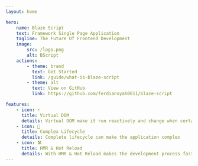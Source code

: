 ```yaml
---
layout: home

hero:
    name: Blaze Script
    text: Framework Single Page Application
    tagline: The Future Of Frontend Development
    image:
        src: /logo.png
        alt: BScript
    actions:
        - theme: brand
          text: Get Started
          link: /guide/what-is-blaze-script
        - theme: alt
          text: View on GitHub
          link: https://github.com/ferdiansyah0611/blaze-script

features:
    - icon: ⚡️
      title: Virtual DOM
      details: Virtual DOM make it run reactively and change when certain circumstances
    - icon: 🖖
      title: Complex Lifecycle
      details: Complete lifecycle can make the application complex
    - icon: 🛠️
      title: HMR & Hot Reload
      details: With HMR & Hot Reload makes the development process faster
---
```


<script setup>
import { VPTeamMembers } from 'vitepress/theme'

const members = [
  {
    avatar: 'https://www.github.com/ferdiansyah0611.png',
    name: 'Ferdiansyah',
    title: 'Creator',
    links: [
      { icon: 'github', link: 'https://github.com/ferdiansyah0611' },
      { icon: 'twitter', link: 'https://twitter.com/ferdiansyah0611' }
    ]
  },
]
</script>
<VPTeamMembers style="margin-top: 16px;" size="small" :members="members" />
